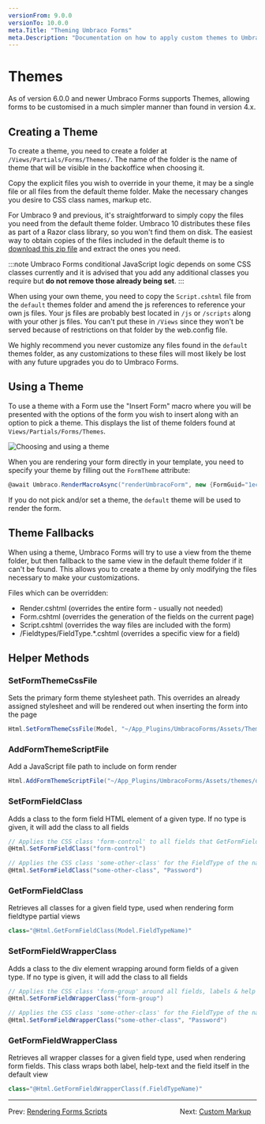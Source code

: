 ```yaml
---
versionFrom: 9.0.0
versionTo: 10.0.0
meta.Title: "Theming Umbraco Forms"
meta.Description: "Documentation on how to apply custom themes to Umbraco Forms"
---
```


# Themes

As of version 6.0.0 and newer Umbraco Forms supports Themes, allowing forms to be customised in a much simpler manner than found in version 4.x.

## Creating a Theme

To create a theme, you need to create a folder at `/Views/Partials/Forms/Themes/`. The name of the folder is the name of theme that will be visible in the backoffice when choosing it.

Copy the explicit files you wish to override in your theme, it may be a single file or all files from the default theme folder. Make the necessary changes you desire to CSS class names, markup etc.

For Umbraco 9 and previous, it's straightforward to simply copy the files you need from the default theme folder.  Umbraco 10 distributes these files as part of a Razor class library, so you won't find them on disk. The easiest way to obtain copies of the files included in the default theme is to [download this zip file](https://our.umbraco.com/FileDownload?id=24022) and extract the ones you need.

:::note
Umbraco Forms conditional JavaScript logic depends on some CSS classes currently and it is advised that you add any additional classes you require but **do not remove those already being set**.
:::

When using your own theme, you need to copy the `Script.cshtml` file from the `default` themes folder and amend the js references to reference your own js files. Your js files are probably best located in `/js` or `/scripts` along with your other js files. You can't put these in `/Views` since they won't be served because of restrictions on that folder by the web.config file.

We highly recommend you never customize any files found in the `default` themes folder, as any customizations to these files will most likely be lost with any future upgrades you do to Umbraco Forms.

## Using a Theme

To use a theme with a Form use the "Insert Form" macro where you will be presented with the options of the form you wish to insert along with an option to pick a theme. This displays the list of theme folders found at `Views/Partials/Forms/Themes`.

![Choosing and using a theme](images/select-a-theme.png)

When you are rendering your form directly in your template, you need to specify your theme by filling out the `FormTheme` attribute:

```csharp
@await Umbraco.RenderMacroAsync("renderUmbracoForm", new {FormGuid="1ec026cb-d4d3-496c-b8e8-90e0758c78d8", FormTheme="MyFormTheme", ExcludeScripts="0"})
```

If you do not pick and/or set a theme, the `default` theme will be used to render the form.

## Theme Fallbacks

When using a theme, Umbraco Forms will try to use a view from the theme folder, but then fallback to the same view in the default theme folder if it can't be found. This allows you to create a theme by only modifying the files necessary to make your customizations.

Files which can be overridden:

* Render.cshtml (overrides the entire form - usually not needed)
* Form.cshtml (overrides the generation of the fields on the current page)
* Script.cshtml (overrides the way files are included with the form)
* /Fieldtypes/FieldType.*.cshtml (overrides a specific view for a field)

## Helper Methods

### SetFormThemeCssFile

Sets the primary form theme stylesheet path. This overrides an already assigned stylesheet and will be rendered out when inserting the form into the page

```csharp
Html.SetFormThemeCssFile(Model, "~/App_Plugins/UmbracoForms/Assets/Themes/Default/style.css")
```

### AddFormThemeScriptFile

Add a JavaScript file path to include on form render

```csharp
Html.AddFormThemeScriptFile("~/App_Plugins/UmbracoForms/Assets/themes/default/umbracoforms.js");
```

### SetFormFieldClass

Adds a class to the form field HTML element of a given type. If no type is given, it will add the class to all fields

```csharp
// Applies the CSS class 'form-control' to all fields that GetFormFieldClass uses in FieldType views
@Html.SetFormFieldClass("form-control")

// Applies the CSS class 'some-other-class' for the FieldType of the name 'Password'
@Html.SetFormFieldClass("some-other-class", "Password")
```

### GetFormFieldClass

Retrieves all classes for a given field type, used when rendering form fieldtype partial views

```csharp
class="@Html.GetFormFieldClass(Model.FieldTypeName)"
```

### SetFormFieldWrapperClass

Adds a class to the div element wrapping around form fields of a given type. If no type is given, it will add the class to all fields

```csharp
// Applies the CSS class 'form-group' around all fields, labels & help texts
@Html.SetFormFieldWrapperClass("form-group")

// Applies the CSS class 'some-other-class' for the FieldType of the name 'Password'
@Html.SetFormFieldWrapperClass("some-other-class", "Password")
```

### GetFormFieldWrapperClass

Retrieves all wrapper classes for a given field type, used when rendering form fields. This class wraps both label, help-text and the field itself in the default view

```csharp
class="@Html.GetFormFieldWrapperClass(f.FieldTypeName)"
```

---

Prev: [Rendering Forms Scripts](../Rendering-Scripts/index.md) &emsp; &emsp; &emsp; &emsp; &emsp; &emsp; &emsp; &emsp; Next: [Custom Markup](../Custom-Markup/index.md)
